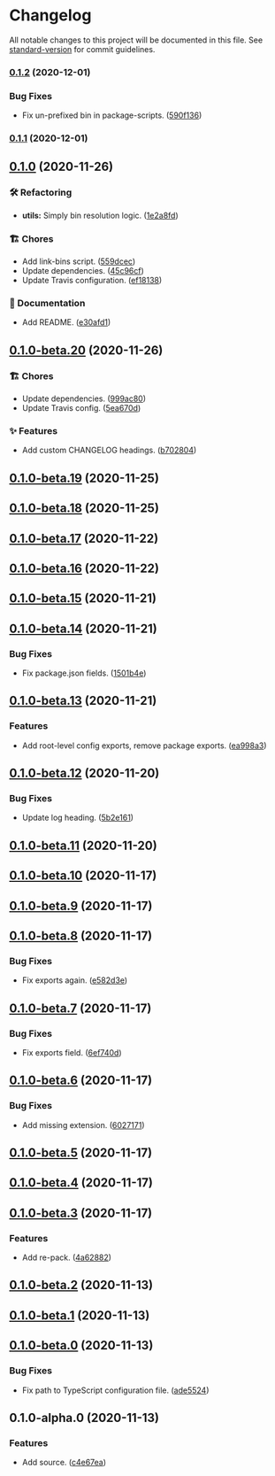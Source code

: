 # Changelog

All notable changes to this project will be documented in this file. See [standard-version](https://github.com/conventional-changelog/standard-version) for commit guidelines.

### [0.1.2](https://github.com/darkobits/ts/compare/v0.1.1...v0.1.2) (2020-12-01)


### Bug Fixes

* Fix un-prefixed bin in package-scripts. ([590f136](https://github.com/darkobits/ts/commit/590f1368dd3bf23daf1c8a62a457864f8044510b))

### [0.1.1](https://github.com/darkobits/ts/compare/v0.1.0...v0.1.1) (2020-12-01)

## [0.1.0](https://github.com/darkobits/ts/compare/v0.1.0-beta.20...v0.1.0) (2020-11-26)


### 🛠 Refactoring

* **utils:** Simply bin resolution logic. ([1e2a8fd](https://github.com/darkobits/ts/commit/1e2a8fd81f621cc3d4f7475467ad7b3451962102))


### 🏗 Chores

* Add link-bins script. ([559dcec](https://github.com/darkobits/ts/commit/559dcec7bbb92f2acdf7e997ce95f194277e790a))
* Update dependencies. ([45c96cf](https://github.com/darkobits/ts/commit/45c96cf180102d5872d22ae10c26c9f52fe79a9b))
* Update Travis configuration. ([ef18138](https://github.com/darkobits/ts/commit/ef1813845b2af1ff3bb4cb122099a625392c7c29))


### 📖 Documentation

* Add README. ([e30afd1](https://github.com/darkobits/ts/commit/e30afd149e1ba34814416bce9bff62155cf26536))

## [0.1.0-beta.20](https://github.com/darkobits/ts/compare/v0.1.0-beta.19...v0.1.0-beta.20) (2020-11-26)


### 🏗 Chores

* Update dependencies. ([999ac80](https://github.com/darkobits/ts/commit/999ac806cb6cefaf3d63e0ea6156ebcbe34307f6))
* Update Travis config. ([5ea670d](https://github.com/darkobits/ts/commit/5ea670d587e2a75285dfe309be4d466a7bb2ccdd))


### ✨ Features

* Add custom CHANGELOG headings. ([b702804](https://github.com/darkobits/ts/commit/b70280421f64f9e703f84197ed1285b3fbd584a5))

## [0.1.0-beta.19](https://github.com/darkobits/ts/compare/v0.1.0-beta.18...v0.1.0-beta.19) (2020-11-25)

## [0.1.0-beta.18](https://github.com/darkobits/ts/compare/v0.1.0-beta.17...v0.1.0-beta.18) (2020-11-25)

## [0.1.0-beta.17](https://github.com/darkobits/ts/compare/v0.1.0-beta.16...v0.1.0-beta.17) (2020-11-22)

## [0.1.0-beta.16](https://github.com/darkobits/ts/compare/v0.1.0-beta.15...v0.1.0-beta.16) (2020-11-22)

## [0.1.0-beta.15](https://github.com/darkobits/ts/compare/v0.1.0-beta.14...v0.1.0-beta.15) (2020-11-21)

## [0.1.0-beta.14](https://github.com/darkobits/ts/compare/v0.1.0-beta.13...v0.1.0-beta.14) (2020-11-21)


### Bug Fixes

* Fix package.json fields. ([1501b4e](https://github.com/darkobits/ts/commit/1501b4e12e55699454eb91067b0882eb57820c47))

## [0.1.0-beta.13](https://github.com/darkobits/ts/compare/v0.1.0-beta.12...v0.1.0-beta.13) (2020-11-21)


### Features

* Add root-level config exports, remove package exports. ([ea998a3](https://github.com/darkobits/ts/commit/ea998a3036411256f93ed06c6991471d11fe043b))

## [0.1.0-beta.12](https://github.com/darkobits/ts/compare/v0.1.0-beta.11...v0.1.0-beta.12) (2020-11-20)


### Bug Fixes

* Update log heading. ([5b2e161](https://github.com/darkobits/ts/commit/5b2e16112bb257343880cfd0e720c55468518e37))

## [0.1.0-beta.11](https://github.com/darkobits/ts/compare/v0.1.0-beta.10...v0.1.0-beta.11) (2020-11-20)

## [0.1.0-beta.10](https://github.com/darkobits/ts/compare/v0.1.0-beta.9...v0.1.0-beta.10) (2020-11-17)

## [0.1.0-beta.9](https://github.com/darkobits/ts/compare/v0.1.0-beta.8...v0.1.0-beta.9) (2020-11-17)

## [0.1.0-beta.8](https://github.com/darkobits/ts/compare/v0.1.0-beta.7...v0.1.0-beta.8) (2020-11-17)


### Bug Fixes

* Fix exports again. ([e582d3e](https://github.com/darkobits/ts/commit/e582d3e0e3541bfa209412a231f6474090422769))

## [0.1.0-beta.7](https://github.com/darkobits/ts/compare/v0.1.0-beta.6...v0.1.0-beta.7) (2020-11-17)


### Bug Fixes

* Fix exports field. ([6ef740d](https://github.com/darkobits/ts/commit/6ef740d541e4876e8dbf413f745009ac544910a7))

## [0.1.0-beta.6](https://github.com/darkobits/ts/compare/v0.1.0-beta.5...v0.1.0-beta.6) (2020-11-17)


### Bug Fixes

* Add missing extension. ([6027171](https://github.com/darkobits/ts/commit/6027171334c024dadb56978352de85d533ef88c7))

## [0.1.0-beta.5](https://github.com/darkobits/ts/compare/v0.1.0-beta.4...v0.1.0-beta.5) (2020-11-17)

## [0.1.0-beta.4](https://github.com/darkobits/ts/compare/v0.1.0-beta.3...v0.1.0-beta.4) (2020-11-17)

## [0.1.0-beta.3](https://github.com/darkobits/ts/compare/v0.1.0-beta.2...v0.1.0-beta.3) (2020-11-17)


### Features

* Add re-pack. ([4a62882](https://github.com/darkobits/ts/commit/4a6288255f8e0b27fb5b9fd1846a56747d22817e))

## [0.1.0-beta.2](https://github.com/darkobits/ts/compare/v0.1.0-beta.1...v0.1.0-beta.2) (2020-11-13)

## [0.1.0-beta.1](https://github.com/darkobits/ts/compare/v0.1.0-beta.0...v0.1.0-beta.1) (2020-11-13)

## [0.1.0-beta.0](https://github.com/darkobits/ts/compare/v0.1.0-alpha.0...v0.1.0-beta.0) (2020-11-13)


### Bug Fixes

* Fix path to TypeScript configuration file. ([ade5524](https://github.com/darkobits/ts/commit/ade5524a5d7b79544019501ba7404099b0178a3c))

## 0.1.0-alpha.0 (2020-11-13)


### Features

* Add source. ([c4e67ea](https://github.com/darkobits/ts/commit/c4e67eadef7a4e84138915dacc4349414660e58d))
